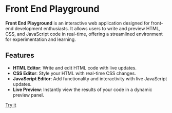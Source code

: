 # Front End Playground

**Front End Playground** is an interactive web application designed for front-end development enthusiasts. It allows users to write and preview HTML, CSS, and JavaScript code in real-time, offering a streamlined environment for experimentation and learning.

## Features

- **HTML Editor**: Write and edit HTML code with live updates.
- **CSS Editor**: Style your HTML with real-time CSS changes.
- **JavaScript Editor**: Add functionality and interactivity with live JavaScript updates.
- **Live Preview**: Instantly view the results of your code in a dynamic preview panel.

[Try it](https://jyotraval.github.io/Frontend-Playground/)

